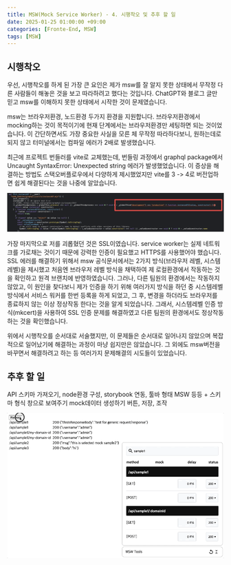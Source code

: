 ```yaml
---
title: MSW(Mock Service Worker) - 4. 시행착오 및 추후 할 일
date: 2025-01-25 01:00:00 +09:00
categories: [Fronte-End, MSW]
tags: [MSW]
---
```


## **시행착오**

우선, 시행착오를 하게 된 가장 큰 요인은 제가 msw를 잘 알지 못한 상태에서 무작정 다른 사람들이 해놓은 것을 보고 따라하려고 했다는 것입니다. ChatGPT와 블로그 글만 믿고 msw를 이해하지 못한 상태에서 시작한 것이 문제였습니다.

msw는 브라우저환경, 노드환경 두가지 환경을 지원합니다. 브라우저환경에서 mocking하는 것이 목적이기에 현재 단계에서는 브라우저환경만 세팅하면 되는 것이었습니다. 이 간단하면서도 가장 중요한 사실을 모른 체 무작정 따라하다보니, 원하는데로 되지 않고 터미널에서는 컴파일 에러가 2배로 발생했습니다.

최근에 프로젝트 번들러를 vite로 교체했는데, 번들링 과정에서 graphql package에서 Uncaught SyntaxError: Unexpected string 에러가 발생했었습니다. 이 증상을 해결하는 방법도 스택오버플로우에서 다양하게 제시했었지만 vite를 3 -> 4로 버전업하면 쉽게 해결된다는 것을 나중에 알았습니다.

![image.png](/assets/img/2025-01-25/2025-01-25-MSW_4_1.png)

가장 마지막으로 저를 괴롭혔던 것은 SSL이였습니다. service worker는 실제 네트워크를 가로채는 것이기 때문에 강력한 인증이 필요했고 HTTPS를 사용했어야 했습니다. SSL 에러를 해결하기 위해서 msw 공식문서에서는 2가지 방식(브라우저 레벨, 시스템레벨)을 제시했고 처음엔 브라우저 레벨 방식을 채택하여 제 로컬환경에서 작동하는 것을 확인하고 원격 브랜치에 반영하였습니다. 그러나, 다른 팀원의 환경에서는 작동하지 않았고, 이 원인을 찾다보니 제가 인증을 하기 위해 여러가지 방식을 하던 중 시스템레벨 방식에서 서비스 워커를 한번 등록을 하게 되었고, 그 후, 변경을 하더라도 브라우저를 종료하지 않는 이상 정상작동 한다는 것을 알게 되었습니다. 그래서, 시스템레벨 인증 방식(mkcert)을 사용하여 SSL 인증 문제를 해결하였고 다른 팀원의 환경에서도 정상작동 하는 것을 확인했습니다.

위에서 시행착오를 순서대로 서술했지만, 이 문제들은 순서대로 일어나지 않았으며 복잡적으로 일어났기에 해결하는 과정이 마냥 쉽지만은 않았습니다. 그 외에도 msw버전을 바꾸면서 해결하려고 하는 등 여러가지 문제해결의 시도들이 있었습니다.

## **추후 할 일**

API 스키마 가져오기, node환경 구성, storybook 연동, 툴바 형태 MSW 등등 + 스키마 형식 창으로 보여주기 mock데이터 생성하기 버튼, 저장, 조작

![image.png](/assets/img/2025-01-25/2025-01-25-MSW_4_2.png)